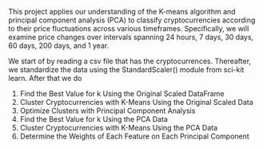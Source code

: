 This project applies our understanding of the K-means algorithm and principal component analysis (PCA) to classify cryptocurrencies according to their price fluctuations across various timeframes. Specifically, we will examine price changes over intervals spanning 24 hours, 7 days, 30 days, 60 days, 200 days, and 1 year.

We start of by reading a csv file that has the cryptocurrences. Thereafter, we standardize the data using the StandardScaler() module from sci-kit learn. After that we do
1) Find the Best Value for k Using the Original Scaled DataFrame
2) Cluster Cryptocurrencies with K-Means Using the Original Scaled Data
3) Optimize Clusters with Principal Component Analysis
4) Find the Best Value for k Using the PCA Data
5) Cluster Cryptocurrencies with K-Means Using the PCA Data
6) Determine the Weights of Each Feature on Each Principal Component
